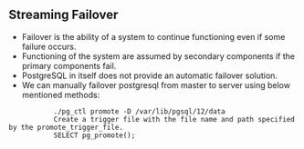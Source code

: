 ## Streaming Failover

- Failover is the ability of a system to continue functioning even if some failure occurs.
- Functioning of the system are assumed by secondary components if the primary components fail.
- PostgreSQL in itself does not provide an automatic failover solution.
- We can manually failover postgresql from master to server using below mentioned methods:
```
           ./pg_ctl promote -D /var/lib/pgsql/12/data
           Create a trigger file with the file name and path specified by the promote_trigger_file.
           SELECT pg_promote(); 
 ```
